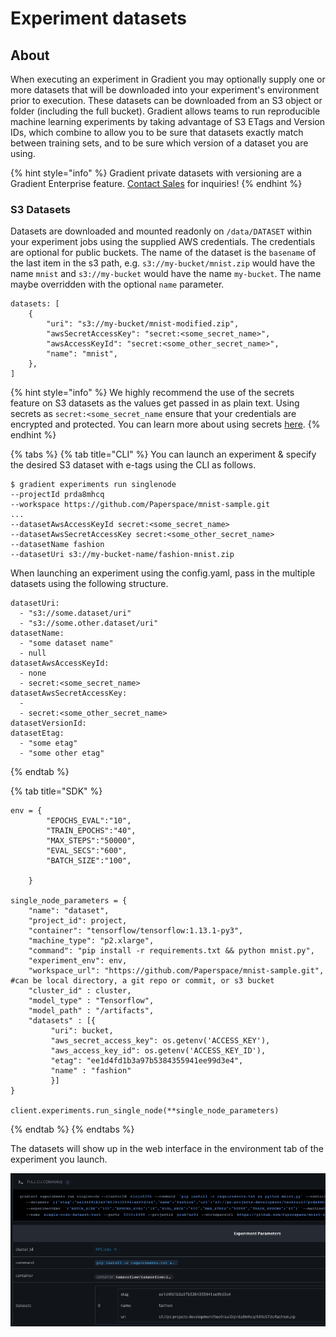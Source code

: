 # Experiment datasets

## About

When executing an experiment in Gradient you may optionally supply one or more datasets that will be downloaded into your experiment's environment prior to execution. These datasets can be downloaded from an S3 object or folder \(including the full bucket\). Gradient allows teams to run reproducible machine learning experiments by taking advantage of S3 ETags and Version IDs, which combine to allow you to be sure that datasets exactly match between training sets, and to be sure which version of a dataset you are using.

{% hint style="info" %}
Gradient private datasets with versioning are a Gradient Enterprise feature. [Contact Sales](https://info.paperspace.com/contact-sales) for inquiries!
{% endhint %}

### S3 Datasets

Datasets are downloaded and mounted readonly on `/data/DATASET` within your experiment jobs using the supplied AWS credentials. The credentials are optional for public buckets. The name of the dataset is the `basename` of the last item in the s3 path, e.g. `s3://my-bucket/mnist.zip` would have the name `mnist` and `s3://my-bucket` would have the name `my-bucket`. The name maybe overridden with the optional `name` parameter.

```text
datasets: [
    {
        "uri": "s3://my-bucket/mnist-modified.zip",
        "awsSecretAccessKey": "secret:<some_secret_name>",
        "awsAccessKeyId": "secret:<some_other_secret_name>",
        "name": "mnist",
    },
]
```
{% hint style="info" %}
We highly recommend the use of the secrets feature on S3 datasets as the values get passed in as plain text. Using secrets as `secret:<some_secret_name` ensure that your credentials are encrypted and protected. You can learn more about using secrets [here](https://docs.paperspace.com/gradient/secrets/using-secrets).
{% endhint %}

{% tabs %}
{% tab title="CLI" %}
You can launch an experiment & specify the desired S3 dataset with e-tags using the CLI as follows.

```text
$ gradient experiments run singlenode 
--projectId prda8mhcq 
--workspace https://github.com/Paperspace/mnist-sample.git
... 
--datasetAwsAccessKeyId secret:<some_secret_name> 
--datasetAwsSecretAccessKey secret:<some_other_secret_name>
--datasetName fashion
--datasetUri s3://my-bucket-name/fashion-mnist.zip 

```

When launching an experiment using the config.yaml, pass in the multiple datasets using the following structure.

```text
datasetUri:
  - "s3://some.dataset/uri"
  - "s3://some.other.dataset/uri"
datasetName:
  - "some dataset name"
  - null
datasetAwsAccessKeyId:
  - none
  - secret:<some_secret_name>
datasetAwsSecretAccessKey:
  -
  - secret:<some_other_secret_name>
datasetVersionId:
datasetEtag:
  - "some etag"
  - "some other etag"
```
{% endtab %}

{% tab title="SDK" %}
```
env = {
        "EPOCHS_EVAL":"10",
        "TRAIN_EPOCHS":"40",
        "MAX_STEPS":"50000",
        "EVAL_SECS":"600",
        "BATCH_SIZE":"100",
        
    }

single_node_parameters = { 
    "name": "dataset",
    "project_id": project,
    "container": "tensorflow/tensorflow:1.13.1-py3",
    "machine_type": "p2.xlarge",
    "command": "pip install -r requirements.txt && python mnist.py",
    "experiment_env": env,
    "workspace_url": "https://github.com/Paperspace/mnist-sample.git", #can be local directory, a git repo or commit, or s3 bucket
    "cluster_id" : cluster,
    "model_type" : "Tensorflow",
    "model_path" : "/artifacts",
    "datasets" : [{
         "uri": bucket,
         "aws_secret_access_key": os.getenv('ACCESS_KEY'),
         "aws_access_key_id": os.getenv('ACCESS_KEY_ID'),
         "etag": "ee1d4fd1b3a97b5384355941ee99d3e4",
         "name" : "fashion"
         }]
}

client.experiments.run_single_node(**single_node_parameters)
```
{% endtab %}
{% endtabs %}

The datasets will show up in the web interface in the environment tab of the experiment you launch.

![](../../.gitbook/assets/screen-shot-2020-01-15-at-11.37.06-pm.png)

